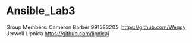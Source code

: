 # Ansible_Lab3
Group Members:
Cameron Barber 991583205: https://github.com/Weqqy
Jerwell Lipnica https://github.com/lipnicaj
